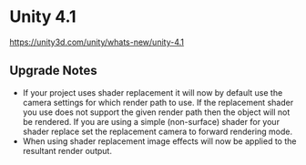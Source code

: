 # Unity 4.1
https://unity3d.com/unity/whats-new/unity-4.1

## Upgrade Notes

<ul>
<li>If your project uses shader replacement it will now by default use the camera settings for which render path to use. If the replacement shader you use does not support the given render path then the object will not be rendered. If you are using a simple (non-surface) shader for your shader replace set the replacement camera to forward rendering mode.</li>
<li>When using shader replacement image effects will now be applied to the resultant render output.</li>
</ul>
